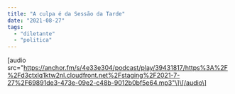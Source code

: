 ```yaml
---
title: "A culpa é da Sessão da Tarde"
date: "2021-08-27"
tags: 
  - "diletante" 
  - "politica"
---
```


\[audio src="https://anchor.fm/s/4e33e304/podcast/play/39431817/https%3A%2F%2Fd3ctxlq1ktw2nl.cloudfront.net%2Fstaging%2F2021-7-27%2F69891de3-473e-09e2-c48b-9012b0bf5e64.mp3"\]\[/audio\]
